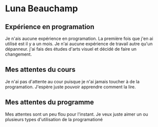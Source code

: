 # Luna Beauchamp
## Expérience en programation
Je n'ais aucune expérience en programation. La première fois que j'en ai utilisé est il y a un mois. Je n'ai aucune expérience de travail autre qu'un dépanneur. j'ai fais des études d'arts visuel et décidé de faire un changement.
## Mes attentes du cours
Je n'ai pas d'attente au cour puisque je n'ai jamais toucher à de la programation. J'espère juste pouvoir apprendre comment la lire.
## Mes attentes du programme
Mes attentes sont un peu flou pour l'instant. Je veux juste aimer un ou plusieurs types d'utilisation de la programationé 